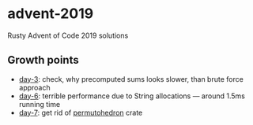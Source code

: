 # advent-2019
Rusty Advent of Code 2019 solutions

## Growth points

* [day-3](./day-2): check, why precomputed sums looks slower, than brute force approach
* [day-6](./day-6): terrible performance due to String allocations — around 1.5ms running time
* [day-7](./day-7): get rid of [permutohedron](https://crates.io/crates/permutohedron) crate
